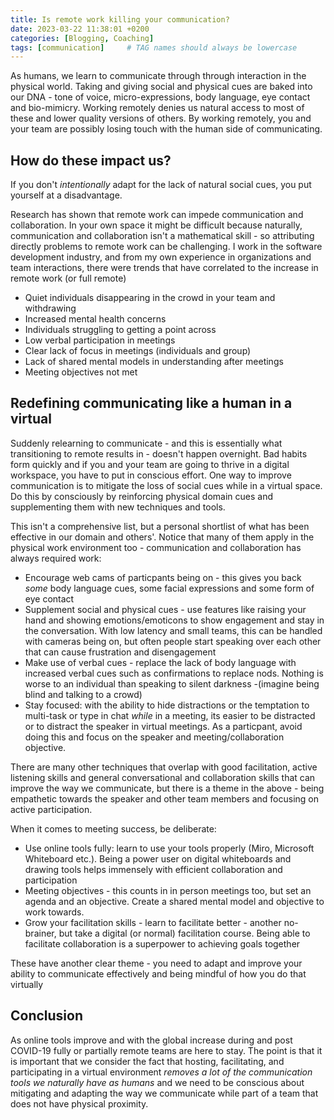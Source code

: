 ```yaml
---
title: Is remote work killing your communication?
date: 2023-03-22 11:38:01 +0200
categories: [Blogging, Coaching]
tags: [communication]     # TAG names should always be lowercase
---
```


As humans, we learn to communicate through through interaction in the physical world. Taking and giving social and physical cues are baked into our DNA - tone of voice, micro-expressions, body language, eye contact and bio-mimicry. Working remotely denies us natural access to most of these and lower quality versions of others. By working remotely, you and your team are possibly losing touch with the human side of communicating.

## How do these impact us?
If you don't *intentionally* adapt for the lack of natural social cues, you put yourself at a  disadvantage. 

Research has shown that remote work can impede communication and collaboration. In your own space it might be difficult because naturally, communication and collaboration isn't a mathematical skill - so attributing directly problems to remote work can be challenging. I work in the software development industry, and from my own experience in organizations and team interactions, there were trends that have correlated to the increase in remote work (or full remote)

- Quiet individuals disappearing in the crowd in your team and withdrawing
- Increased mental health concerns
- Individuals struggling to getting a point across
- Low verbal participation in meetings
- Clear lack of focus in meetings (individuals and group)
- Lack of shared mental models in understanding after meetings
- Meeting objectives not met

## Redefining communicating like a human in a virtual
Suddenly relearning to communicate - and this is essentially what transitioning to remote results in - doesn't happen overnight. Bad habits form quickly and if you and your team are going to thrive in a digital workspace, you have to put in conscious effort. One way to improve communication is to mitigate the loss of social cues while in a virtual space. Do this by consciously by reinforcing physical domain cues and supplementing them with new techniques and tools.

This isn't a comprehensive list, but a personal shortlist of what has been effective in our domain and others'. Notice that many of them apply in the physical work environment too - communication and collaboration has always required work:

- Encourage web cams of particpants being on - this gives you back *some* body language cues, some facial expressions and some form of eye contact
- Supplement social and physical cues - use features like raising your hand and showing emotions/emoticons to show engagement and stay in the conversation. With low latency and small teams, this can be handled with cameras being on, but often people start speaking over each other that can cause frustration and disengagement
- Make use of verbal cues - replace the lack of body language with increased verbal cues such as confirmations to replace nods. Nothing is worse to an individual than speaking to silent darkness -(imagine being blind and talking to a crowd)
- Stay focused: with the ability to hide distractions or the temptation to multi-task or type in chat *while* in a meeting, its easier to be distracted or to distract the speaker in virtual meetings. As a particpant, avoid doing this and focus on the speaker and meeting/collaboration objective.

There are many other techniques that overlap with good facilitation, active listening skills and general conversational and collaboration skills that can improve the way we communicate, but there is a theme in the above - being empathetic towards the speaker and other team members and focusing on active participation.

When it comes to meeting success, be deliberate:
- Use online tools fully: learn to use your tools properly (Miro, Microsoft Whiteboard etc.). Being a power user on digital whiteboards and drawing tools helps immensely with efficient collaboration and participation
- Meeting objectives - this counts in in person meetings too, but set an agenda and an objective. Create a shared mental model and objective to work towards.
- Grow your facilitation skills - learn to facilitate better - another no-brainer, but take a digital (or normal) facilitation course. Being able to facilitate collaboration is a superpower to achieving goals together

These have another clear theme - you need to adapt and improve your ability to communicate effectively and being mindful of how you do that virtually

## Conclusion
As online tools improve and with the global increase during and post COVID-19 fully or partially remote teams are here to stay. The point is that it is important that we consider the fact that hosting, facilitating, and participating in a virtual environment *removes a lot of the communication tools we naturally have as humans* and we need to be conscious about mitigating and adapting the way we communicate while part of a team that does not have physical proximity.